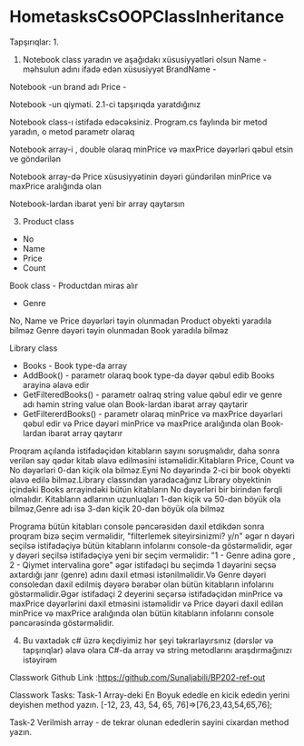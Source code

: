 # HometasksCsOOPClassInheritance

Tapşırıqlar:
1.
1. Notebook class yaradın ve aşağıdakı xüsusiyyətləri olsun Name - məhsulun adını ifadə edən xüsusiyyət BrandName - 

Notebook -un  brand adı Price - 

Notebook -un qiyməti.
2.1-ci tapşırıqda yaratdığınız 

Notebook   class-ı istifadə edəcəksiniz.  Program.cs faylında bir metod yaradın, o metod parametr olaraq  

Notebook   array-i , double olaraq minPrice və maxPrice dəyərləri qəbul etsin ve göndərilən 

Notebook   array-də Price xüsusiyyətinin dəyəri gündərilən minPrice və maxPrice aralığında olan 

Notebook-lardan ibarət yeni bir array qaytarsın





3. Product class
 - No
 - Name
- Price
- Count

Book class - Productdan miras alır 
 - Genre 
 
No, Name ve Price dəyərləri təyin olunmadan Product obyekti yaradıla bilməz
Genre dəyəri təyin olunmadan Book yaradıla bilməz


Library class
 - Books - Book type-da array
 - AddBook() - parametr olaraq book type-da dəyər qəbul edib Books arayinə əlavə edir
 - GetFilteredBooks() -  parametr oalraq string value qəbul edir ve genre adı həmin string value olan Book-lardan ibarət array qaytarir
 - GetFiltererdBooks() - parametr olaraq minPrice və maxPrice dəyərləri qəbul edir və Price dəyəri minPrice və maxPrice aralığında olan Book-lardan ibarət array qaytarır




Proqram açılanda istifadəçidən kitabların sayını soruşmalıdır, daha sonra verilən say qədər kitab əlavə edilməsini istəməlidir.Kitabların Price, Count və No dəyərləri 0-dan kiçik ola bilməz.Eyni No dəyərində 2-ci bir book obyekti əlavə edilə bilməz.Library classından yaradacağınız Library obyektinin içindəki Books arrayindəki bütün kitabların No dəyərləri bir birindən fərqli olmalıdır. Kitabların adlarının uzunluqları 1-dən kiçik və 50-dən böyük ola bilməz,Genre adı isə 3-dən kiçik 20-dən böyük ola bilməz


Programa bütün kitabları console pəncərəsidən daxil etdikdən sonra proqram bizə seçim verməlidir, "filterlemek siteyirsinizmi? y/n" əgər n dəyəri seçilsə istifadəçiyə bütün kitabların infolarını console-da göstərməlidir, əgər y dəyəri seçilsə istifadəçiyə yeni bir seçim verməlidir: "1 - Genre adina gore , 2 - Qiymet intervalina gore" əgər istifadəçi bu seçimdə 1 dəyərini seçsə axtardığı janr (genre) adını daxil etməsi istənilməlidir.Və Genre dəyəri consoledan daxil edilmiş dəyərə bərabər olan bütün kitabların infolarını göstərməlidir.Əgər istifadəçi 2 deyerini seçərsə istifadəçidən minPrice və maxPrice dəyərlərini daxil etməsini istəməlidir və Price dəyəri daxil edilən minPrice və maxPrice aralığında olan bütün kitabların infolarını console pəncərəsində göstərməlidir.


4. Bu vaxtadək c# üzrə keçdiyimiz hər şeyi təkrarlayırsınız (dərslər və tapşırıqlar) əlavə olara C#-da array və string metodlarını araşdırmağınızı istəyirəm






Classwork Github  Link :https://github.com/Sunaljabili/BP202-ref-out


Classwork Tasks:
Task-1
 Array-deki En Boyuk ededle en kicik ededin yerini deyishen method yazın.
[-12, 23, 43, 54, 65, 76]=>[76,23,43,54,65,76];





Task-2
Verilmish array - de tekrar olunan ededlerin sayini cixardan method yazın.
